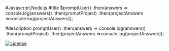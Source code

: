 #Javascript,Node.js
#title
$promptUser()
.then(answers => console.log(answers))
.then(promptProject)
.then(projectAnswers =>console.log(projectAnswers));

#description
promptUser()
.then(answers => console.log(answers))
.then(promptProject)
.then(projectAnswers =>console.log(projectAnswers));

[![License](https://img.shields.io/badge/License-Apache_2.0-blue.svg)](https://opensource.org/licenses/Apache-2.0)


